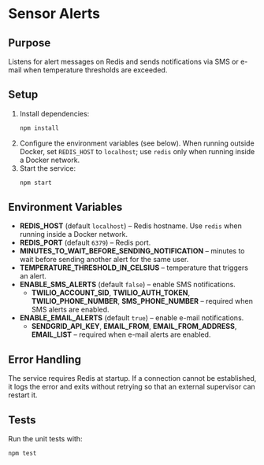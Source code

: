 # Sensor Alerts

## Purpose
Listens for alert messages on Redis and sends notifications via SMS or e-mail when temperature thresholds are exceeded.

## Setup
1. Install dependencies:
   ```bash
   npm install
   ```
2. Configure the environment variables (see below). When running outside Docker, set `REDIS_HOST` to `localhost`; use `redis` only when running inside a Docker network.
3. Start the service:
   ```bash
   npm start
   ```

## Environment Variables
- **REDIS_HOST** (default `localhost`) – Redis hostname. Use `redis` when running inside a Docker network.
- **REDIS_PORT** (default `6379`) – Redis port.
- **MINUTES_TO_WAIT_BEFORE_SENDING_NOTIFICATION** – minutes to wait before sending another alert for the same user.
- **TEMPERATURE_THRESHOLD_IN_CELSIUS** – temperature that triggers an alert.
- **ENABLE_SMS_ALERTS** (default `false`) – enable SMS notifications.
  - **TWILIO_ACCOUNT_SID**, **TWILIO_AUTH_TOKEN**, **TWILIO_PHONE_NUMBER**, **SMS_PHONE_NUMBER** – required when SMS alerts are enabled.
- **ENABLE_EMAIL_ALERTS** (default `true`) – enable e-mail notifications.
  - **SENDGRID_API_KEY**, **EMAIL_FROM**, **EMAIL_FROM_ADDRESS**, **EMAIL_LIST** – required when e-mail alerts are enabled.

## Error Handling
The service requires Redis at startup. If a connection cannot be established, it logs the error and exits without retrying so that an external supervisor can restart it.

## Tests
Run the unit tests with:
```bash
npm test
```
